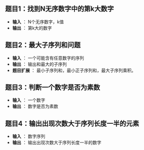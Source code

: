 ## 题目1：找到N无序数字中的第k大数字
- **输入** ： N个无序数字，k值
- **输出** ： 第k大的数字

## 题目2：最大子序列和问题
- **输入** ： 一个可能含有任意数字的序列
- **输出** ： 输出和最大的子序列
- **题目扩展** ： 最小子序列和，最小正子序列和，最大子序列乘积。

## 题目3：判断一个数字是否为素数
- **输入** ： 一个数字
- **输出** ： 数字是否为素数

## 题目4：输出出现次数大于序列长度一半的元素
- **输入** ： 数字序列
- **输出** ： 输出出现次数大于序列长度一半的数字
